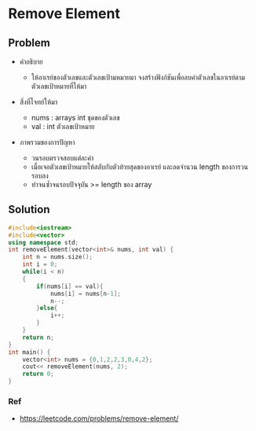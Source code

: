 # Remove Element

## Problem

- คำอธิบาย

  - ให้อาเรย์ของตัวเลขและตัวเลขเป้ามหมายมา จงสร้างฟังก์ชันเพื่อลบค่าตัวเลขในอาเรย์ตามตัวเลขเป้าหมายที่ให้มา

- สิ่งที่โจทย์ให้มา

  - nums : arrays int ชุดของตัวเลข
  - val : int ตัวเลขเป้าหมาย

- ภาพรวมของการปัญหา
  - วนรอบตรวจสอบแต่ละค่า
  - เมื่อเจอตัวเลขเป้าหมายให้สลับกับตัวท้ายสุดของอาเรย์ และลดจำนวน length ของการวนรอบลง
  - ทำจนซ้ำจนรอบปัจจุบัน >= length ของ array

## Solution

```c++
#include<iostream>
#include<vector>
using namespace std;
int removeElement(vector<int>& nums, int val) {
    int n = nums.size();
    int i = 0;
    while(i < n)
    {
        if(nums[i] == val){
            nums[i] = nums[n-1];
            n--;
        }else{
            i++;
        }
    }
    return n;
}
int main() {
    vector<int> nums = {0,1,2,2,3,0,4,2};
    cout<< removeElement(nums, 2);
    return 0;
}
```

### Ref

- https://leetcode.com/problems/remove-element/
